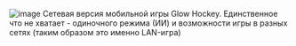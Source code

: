 ![image](https://github.com/user-attachments/assets/92c13ea6-ade8-4af3-8092-667c35165330)
Сетевая версия мобильной игры Glow Hockey. Единственное что не хватает - одиночного режима (ИИ) и возможности игры в разных сетях (таким образом это именно LAN-игра)
